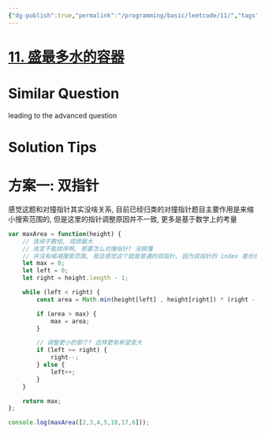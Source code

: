 ```yaml
---
{"dg-publish":true,"permalink":"/programming/basic/leetcode/11/","tags":["leetcode/pointer/double","leetcode/math"]}
---
```



# [11. 盛最多水的容器](https://leetcode.cn/problems/container-with-most-water/)

# Similar Question

leading to the advanced question

# Solution Tips

# 方案一: 双指针

感觉这题和对撞指针其实没啥关系, 目前已经归类的对撞指针题目主要作用是来缩小搜索范围的, 但是这里的指针调整原因并不一致, 更多是基于数学上的考量

```js
var maxArea = function(height) {
    // 连续子数组, 成绩最大
    // 肯定不能排序啊, 那要怎么对撞指针? 没搞懂
    // 并没有缩减搜索范围, 我总感觉这个就是普通的双指针, 因为双指针的 index 差也参与到计算中了
    let max = 0;
    let left = 0;
    let right = height.length - 1;

    while (left < right) {
        const area = Math.min(height[left] , height[right]) * (right - left);

        if (area > max) {
            max = area;
        }

        // 调整更小的那个? 这样更有希望变大
        if (left >= right) {
            right--;
        } else {
            left++;
        }
    }

    return max;
};

console.log(maxArea([2,3,4,5,18,17,6]));
```

